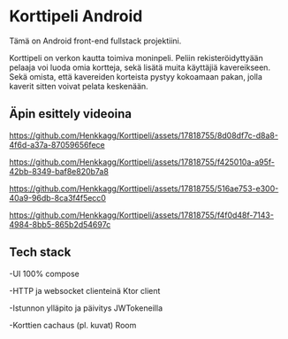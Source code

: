 # Korttipeli Android

Tämä on Android front-end fullstack projektiini.

Korttipeli on verkon kautta toimiva moninpeli. Peliin rekisteröidyttyään pelaaja voi luoda omia kortteja, sekä lisätä muita käyttäjiä kavereikseen. Sekä omista, että kavereiden korteista pystyy kokoamaan pakan, jolla kaverit sitten voivat pelata keskenään.

## Äpin esittely videoina


https://github.com/Henkkagg/Korttipeli/assets/17818755/8d08df7c-d8a8-4f6d-a37a-87059656fece

https://github.com/Henkkagg/Korttipeli/assets/17818755/f425010a-a95f-42bb-8349-baf8e820b7a8

https://github.com/Henkkagg/Korttipeli/assets/17818755/516ae753-e300-40a9-96db-8ca3f4f5ecc0

https://github.com/Henkkagg/Korttipeli/assets/17818755/f4f0d48f-7143-4984-8bb5-865b2d54697c

## Tech stack

-UI 100% compose

-HTTP ja websocket clienteinä Ktor client

-Istunnon ylläpito ja päivitys JWTokeneilla

-Korttien cachaus (pl. kuvat) Room
